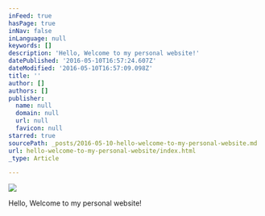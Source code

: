 ```yaml
---
inFeed: true
hasPage: true
inNav: false
inLanguage: null
keywords: []
description: 'Hello, Welcome to my personal website!'
datePublished: '2016-05-10T16:57:24.607Z'
dateModified: '2016-05-10T16:57:09.098Z'
title: ''
author: []
authors: []
publisher:
  name: null
  domain: null
  url: null
  favicon: null
starred: true
sourcePath: _posts/2016-05-10-hello-welcome-to-my-personal-website.md
url: hello-welcome-to-my-personal-website/index.html
_type: Article

---
```

![](https://the-grid-user-content.s3-us-west-2.amazonaws.com/c2615f31-2ca8-4523-8944-c7862edd44d5.jpg)

Hello, Welcome to my personal website!